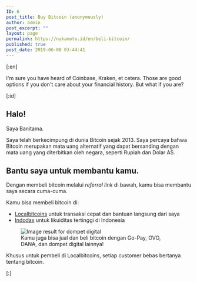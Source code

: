 ```yaml
---
ID: 6
post_title: Buy Bitcoin (anonymously)
author: admin
post_excerpt: ""
layout: page
permalink: https://nakamoto.id/en/beli-bitcoin/
published: true
post_date: 2019-06-08 03:44:41
---
```

[:en]<!-- wp:paragraph -->
<p>I'm sure you have heard of Coinbase, Kraken, et cetera. Those are good options if you don't care about your financial history. But what if you are?</p>
<!-- /wp:paragraph -->

<!-- wp:paragraph -->
<p></p>
<!-- /wp:paragraph -->[:id]<!-- wp:heading -->
<h2>Halo!</h2>
<!-- /wp:heading -->

<!-- wp:paragraph -->
<p>Saya Banitama.</p>
<!-- /wp:paragraph -->

<!-- wp:paragraph -->
<p>Saya telah berkecimpung di dunia Bitcoin sejak 2013. Saya percaya bahwa Bitcoin merupakan mata uang alternatif yang dapat bersanding dengan mata uang yang diterbitkan oleh negara, seperti Rupiah dan Dolar AS.</p>
<!-- /wp:paragraph -->

<!-- wp:heading -->
<h2>Bantu saya untuk membantu kamu.</h2>
<!-- /wp:heading -->

<!-- wp:paragraph -->
<p>Dengan membeli bitcoin melalui <em>referral link</em> di bawah, kamu bisa membantu saya secara cuma-cuma.</p>
<!-- /wp:paragraph -->

<!-- wp:paragraph -->
<p>Kamu bisa membeli bitcoin di:</p>
<!-- /wp:paragraph -->

<!-- wp:list -->
<ul><li><a href="https://localbitcoins.com/ad/987377/purchase-bitcoin-bank-bank-transfer-gojek-ovo-dana-indonesia?ch=11hqa">Localbitcoins</a> untuk transaksi cepat dan bantuan langsung dari saya</li><li><a href="https://indodax.com/ref/mas_bonenxxx/1">Indodax</a> untuk likuiditas tertinggi di Indonesia</li></ul>
<!-- /wp:list -->

<!-- wp:image -->
<figure class="wp-block-image"><img src="https://www.indonesia.go.id/assets/img/content_image/1551449840_GO_PAY.jpeg" alt="Image result for dompet digital"/><figcaption>Kamu juga bisa jual dan beli bitcoin dengan Go-Pay, OVO, DANA, dan dompet digital lainnya!</figcaption></figure>
<!-- /wp:image -->

<!-- wp:paragraph -->
<p>Khusus untuk pembeli di Localbitcoins, setiap customer bebas bertanya tentang bitcoin.</p>
<!-- /wp:paragraph -->[:]